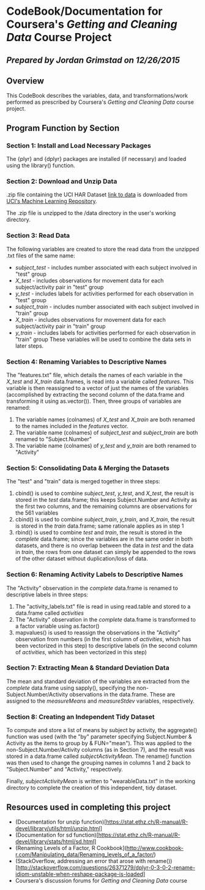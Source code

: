 # CodeBook/Documentation for Coursera's *Getting and Cleaning Data* Course Project
## *Prepared by Jordan Grimstad on 12/26/2015*

## Overview
This CodeBook describes the variables, data, and transformations/work performed as prescribed by Coursera's *Getting and Cleaning Data* course project.

## Program Function by Section
### Section 1: Install and Load Necessary Packages
The {plyr} and {dplyr} packages are installed (if necessary) and loaded using the library() function.

### Section 2: Download and Unzip Data
.zip file containing the UCI HAR Dataset [link to data](https://d396qusza40orc.cloudfront.net/getdata%2Fprojectfiles%2FUCI%20HAR%20Dataset.zip "UCI HAR Dataset") is downloaded from [UCI's Machine Learning Repository](http://archive.ics.uci.edu/ml/datasets/Human+Activity+Recognition+Using+Smartphones "UCI's Machine Learning Repository"). 

The .zip file is unzipped to the /data directory in the user's working directory.

### Section 3: Read Data
The following variables are created to store the read data from the unzipped .txt files of the same name:
* *subject_test* - includes number associated with each subject involved in "test" group
* *X_test* - includes observations for movement data for each subject/activity pair in "test" group
* *y_test* - includes labels for activities performed for each observation in "test" group
* *subject_train* - includes number associated with each subject involved in "train" group
* *X_train* - includes observations for movement data for each subject/activity pair in "train" group
* *y_train* - includes labels for activities performed for each observation in "train" group
These variables will be used to combine the data sets in later steps.

### Section 4: Renaming Variables to Descriptive Names
The "features.txt" file, which details the names of each variable in the *X_test* and *X_train* data.frames, is read into a variable called *features*. This variable is then reassigned to a vector of just the names of the variables (accomplished by extracting the second column of the data.frame and transforming it using as.vector()). Then, three groups of variables are renamed:

1.	The variable names (colnames) of *X_test* and *X_train* are both renamed to the names included in the *features* vector.
2.	The variable name (colnames) of *subject_test* and *subject_train* are both renamed to "Subject.Number"
3.	The variable name (colnames) of *y_test* and *y_train* are both renamed to "Activity"

### Section 5: Consolidating Data & Merging the Datasets
The "test" and "train" data is merged together in three steps:

1.	cbind() is used to combine *subject_test*, *y_test*, and *X_test*, the result is stored in the *test* data.frame; this keeps Subject.Number and Activity as the first two columns, and the remaining columns are observations for the 561 variables
2.	cbind() is used to combine *subject_train*, *y_train*, and *X_train*, the result is stored in the *train* data.frame; same rationale applies as in step 1
3.	rbind() is used to combine *test* and *train*, the result is stored in the *complete* data.frame; since the variables are in the same order in both datasets, and there is no overlap between the data in *test* and the data in *train*, the rows from one dataset can simply be appended to the rows of the other dataset without duplication/loss of data.

### Section 6: Renaming Activity Labels to Descriptive Names
The "Activity" observation in the *complete* data.frame is renamed to descriptive labels in three steps:

1.	The "activity_labels.txt" file is read in using read.table and stored to a data.frame called *activities*
2.	The "Activity" observation in the *complete* data.frame is transformed to a factor variable using as.factor()
3.	mapvalues() is used to reassign the observations in the "Activity" observation from numbers (in the first column of *activities*, which has been vectorized in this step) to descriptive labels (in the second column of *activities*, which has been vectorized in this step)

### Section 7: Extracting Mean & Standard Deviation Data
The mean and standard deviation of the variables are extracted from the *complete* data.frame using sapply(), specifying the non-Subject.Number/Activity observations in the data.frame. These are assigned to the *measureMeans* and *measureStdev* variables, respectively.

### Section 8: Creating an Independent Tidy Dataset
To compute and store a list of means by subject by activity, the aggregate() function was used (with the "by" parameter specifying Subject.Number & Activity as the items to group by & FUN="mean"). This was applied to the non-Subject.Number/Activity columns (as in Section 7), and the result was stored in a data.frame called *subjectActivityMean*. The rename() function was then used to change the grouping names in columns 1 and 2 back to "Subject.Number" and "Activity," respectively.

Finally, *subjectActivityMean* is written to "wearableData.txt" in the working directory to complete the creation of this independent, tidy dataset.

## Resources used in completing this project
*	(Documentation for unzip function)[https://stat.ethz.ch/R-manual/R-devel/library/utils/html/unzip.html]
*	(Documentation for sd function)[https://stat.ethz.ch/R-manual/R-devel/library/stats/html/sd.html]
*	(Renaming Levels of a Factor, R Cookbook](http://www.cookbook-r.com/Manipulating_data/Renaming_levels_of_a_factor/)
*	(StackOverflow, addressing an error that arose with rename())[http://stackoverflow.com/questions/26371279/dplyr-0-3-0-2-rename-idiom-unstable-when-reshape-package-is-loaded]
*	Coursera's discussion forums for *Getting and Cleaning Data* course
